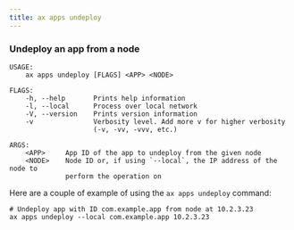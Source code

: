 ```yaml
---
title: ax apps undeploy
---
```


### Undeploy an app from a node

```
USAGE:
    ax apps undeploy [FLAGS] <APP> <NODE>

FLAGS:
    -h, --help       Prints help information
    -l, --local      Process over local network
    -V, --version    Prints version information
    -v               Verbosity level. Add more v for higher verbosity
                     (-v, -vv, -vvv, etc.)

ARGS:
    <APP>     App ID of the app to undeploy from the given node
    <NODE>    Node ID or, if using `--local`, the IP address of the node to
              perform the operation on
```

Here are a couple of example of using the `ax apps undeploy` command:

```
# Undeploy app with ID com.example.app from node at 10.2.3.23
ax apps undeploy --local com.example.app 10.2.3.23
```
